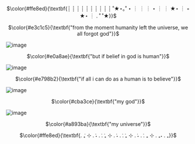 <!-- skibidi -->
<p align="center">
$\color{#ffe8ed}{\textbf{┊         ┊       ┊   ┊    ┊        ┊
┊         ┊       ┊   ┊   ˚★⋆｡˚  ⋆
┊         ┊       ┊   ⋆
┊         ┊       ★⋆
┊ ◦
★⋆      ┊ .  ˚
           ˚★}}$
           
<p align="center">
$\color{#e3c1c5}{\textbf{"from the moment humanity left the universe, we all forgot god"}}$

![image](https://github.com/user-attachments/assets/040559b1-68d1-4e1b-8bf9-8dc3e01725e2)

<p align="center">
$\color{#e0a8ae}{\textbf{"but if belief in god is human"}}$

![image](https://github.com/user-attachments/assets/16e79ed2-2c5e-472e-be4b-253a76e8b2d7)

<p align="center">
$\color{#e798b2}{\textbf{"if all i can do as a human is to believe"}}$

![image](https://github.com/user-attachments/assets/b04656e2-c384-4c51-9a05-2a3aefb77641)

<p align="center">
$\color{#cba3ce}{\textbf{"my god"}}$

![image](https://github.com/user-attachments/assets/44194baf-bc8b-4289-9ff9-01cc30844a07)

<p align="center">
$\color{#a893ba}{\textbf{"my universe"}}$

<p align="center">
$\color{#ffe8ed}{\textbf{. ݁₊ ⊹ . ݁˖ . ݁. ݁₊ ⊹ . ݁˖ . ݁. ݁₊ ⊹ . ݁˖ . ݁. ₊ ⊹ . ₊˖ . ₊}}$



<!-- end -->

